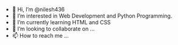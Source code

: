 - 👋 Hi, I’m @nilesh436
- 👀 I’m interested in Web Development and Python Programming.
- 🌱 I’m currently learning HTML and CSS
- 💞️ I’m looking to collaborate on ...
- 📫 How to reach me ...

<!---
nilesh436/nilesh436 is a ✨ special ✨ repository because its `README.md` (this file) appears on your GitHub profile.
You can click the Preview link to take a look at your changes.
--->
